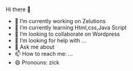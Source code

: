 Hi there 👋


- 🔭 I’m currently working on Zelutions
- 🌱 I’m currently learning Html,css,Java Script
- 👯 I’m looking to collaborate on Wordpress
- 🤔 I’m looking for help with ...
- 💬 Ask me about 
- 📫 How to reach me: ...
- 😄 Pronouns: zick



